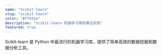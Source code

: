 ```yaml
---
name: "Scikit-learn"
slug: "scikit-learn"
color: "#f7931e"
description: "Scikit-learn 机器学习库和算法实现"
featured: true
---
```


Scikit-learn 是 Python 中最流行的机器学习库，提供了简单高效的数据挖掘和数据分析工具。
